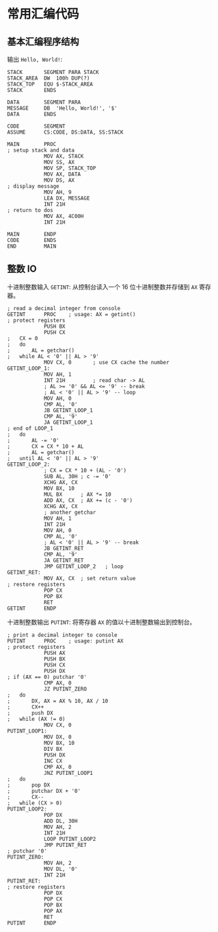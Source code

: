 # 常用汇编代码

## 基本汇编程序结构

输出 `Hello, World!`:

    STACK       SEGMENT PARA STACK
    STACK_AREA  DW  100h DUP(?)
    STACK_TOP   EQU $-STACK_AREA
    STACK       ENDS

    DATA        SEGMENT PARA
    MESSAGE     DB  'Hello, World!', '$'
    DATA        ENDS

    CODE        SEGMENT
    ASSUME      CS:CODE, DS:DATA, SS:STACK

    MAIN        PROC
    ; setup stack and data
                MOV AX, STACK
                MOV SS, AX
                MOV SP, STACK_TOP
                MOV AX, DATA
                MOV DS, AX
    ; display message
                MOV AH, 9
                LEA DX, MESSAGE
                INT 21H
    ; return to dos
                MOV AX, 4C00H
                INT 21H

    MAIN        ENDP
    CODE        ENDS
    END         MAIN

## 整数 IO

十进制整数输入 `GETINT`: 从控制台读入一个 16 位十进制整数并存储到 `AX` 寄存器。

    ; read a decimal integer from console
    GETINT      PROC    ; usage: AX = getint()
    ; protect registers
                PUSH BX
                PUSH CX
    ;   CX = 0
    ;   do
    ;       AL = getchar()
    ;   while AL < '0' || AL > '9'
                MOV CX, 0       ; use CX cache the number
    GETINT_LOOP_1:
                MOV AH, 1
                INT 21H         ; read char -> AL
                ; AL >= '0' && AL <= '9' -- break
                ; AL < '0' || AL > '9' -- loop
                MOV AH, 0
                CMP AL, '0'
                JB GETINT_LOOP_1
                CMP AL, '9'
                JA GETINT_LOOP_1
    ; end of LOOP_1
    ;   do
    ;       AL -= '0'
    ;       CX = CX * 10 + AL
    ;       AL = getchar()
    ;   until AL < '0' || AL > '9'
    GETINT_LOOP_2:
                ; CX = CX * 10 + (AL - '0')
                SUB AL, 30H ; c -= '0'
                XCHG AX, CX
                MOV BX, 10
                MUL BX      ; AX *= 10
                ADD AX, CX  ; AX += (c - '0')
                XCHG AX, CX
                ; another getchar
                MOV AH, 1
                INT 21H
                MOV AH, 0
                CMP AL, '0'
                ; AL < '0' || AL > '9' -- break
                JB GETINT_RET
                CMP AL, '9'
                JA GETINT_RET
                JMP GETINT_LOOP_2   ; loop
    GETINT_RET:
                MOV AX, CX  ; set return value
    ; restore registers
                POP CX
                POP BX
                RET
    GETINT      ENDP

十进制整数输出 `PUTINT`: 将寄存器 `AX` 的值以十进制整数输出到控制台。

    ; print a decimal integer to console
    PUTINT      PROC    ; usage: putint AX
    ; protect registers
                PUSH AX
                PUSH BX
                PUSH CX
                PUSH DX
    ; if (AX == 0) putchar '0'
                CMP AX, 0
                JZ PUTINT_ZERO
    ;   do
    ;       DX, AX = AX % 10, AX / 10
    ;       CX++
    ;       push DX
    ;   while (AX != 0)
                MOV CX, 0
    PUTINT_LOOP1:
                MOV DX, 0
                MOV BX, 10
                DIV BX
                PUSH DX
                INC CX
                CMP AX, 0
                JNZ PUTINT_LOOP1
    ;   do
    ;       pop DX
    ;       putchar DX + '0'
    ;       CX--
    ;   while (CX > 0)
    PUTINT_LOOP2:
                POP DX
                ADD DL, 30H
                MOV AH, 2
                INT 21H
                LOOP PUTINT_LOOP2
                JMP PUTINT_RET
    ; putchar '0'
    PUTINT_ZERO:
                MOV AH, 2
                MOV DL, '0'
                INT 21H
    PUTINT_RET:
    ; restore registers
                POP DX
                POP CX
                POP BX
                POP AX
                RET
    PUTINT      ENDP